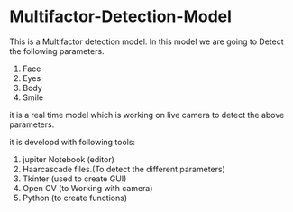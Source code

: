 # Multifactor-Detection-Model
This is a Multifactor detection model.
In this model we are going to Detect the following parameters.
1. Face
2. Eyes
3. Body
4. Smile

it is a real time model which is working on live camera to detect the above parameters.

it is developd with following tools:
1. jupiter Notebook (editor)
2. Haarcascade files.(To detect the different parameters)
3. Tkinter (used to create GUI)
4. Open CV (to Working with camera)
5. Python (to create functions)
